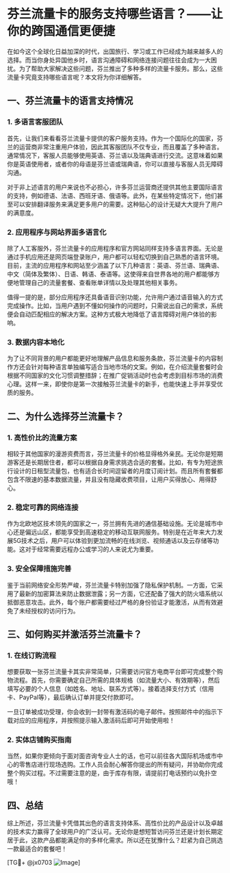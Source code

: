 # 芬兰流量卡的服务支持哪些语言？——让你的跨国通信更便捷

在如今这个全球化日益加深的时代，出国旅行、学习或工作已经成为越来越多人的选择。而当你身处异国他乡时，语言沟通障碍和网络连接问题往往会成为一大困扰。为了帮助大家解决这些问题，芬兰推出了多种多样的流量卡服务。那么，这些流量卡究竟支持哪些语言呢？本文将为你详细解答。

## 一、芬兰流量卡的语言支持情况

### 1. 多语言客服团队

首先，让我们来看看芬兰流量卡提供的客户服务支持。作为一个国际化的国家，芬兰的运营商非常注重用户体验，因此其客服团队不仅专业，而且覆盖了多种语言。通常情况下，客服人员能够使用英语、芬兰语以及瑞典语进行交流。这意味着如果你是英语使用者，或者你的母语是芬兰语或瑞典语，你可以直接与客服人员无障碍沟通。

对于非上述语言的用户来说也不必担心，许多芬兰运营商还提供其他主要国际语言的支持，例如德语、法语、西班牙语、俄语等。此外，在某些特定情况下，他们甚至可以安排翻译服务来满足更多用户的需要。这种贴心的设计无疑大大提升了用户的满意度。

### 2. 应用程序与网站界面多语言化

除了人工客服外，芬兰流量卡的应用程序和官方网站同样支持多语言界面。无论是通过手机应用还是网页端登录账户，用户都可以轻松切换到自己熟悉的语言环境。目前，主流的应用程序和网站至少涵盖了以下几种语言：英语、芬兰语、瑞典语、中文（简体及繁体）、日语、韩语、泰语等。这使得来自世界各地的用户都能够方便地管理自己的流量套餐、查看账单详情以及处理其他相关事务。

值得一提的是，部分应用程序还具备语音识别功能，允许用户通过语音输入的方式完成操作。比如，当用户遇到不懂如何操作的问题时，只需说出自己的需求，系统便会自动匹配相应的解决方案。这种方式极大地降低了语言障碍对用户体验的影响。

### 3. 数据内容本地化

为了让不同背景的用户都能更好地理解产品信息和服务条款，芬兰流量卡的内容制作方还会针对每种语言单独编写适合当地市场的文案。例如，在介绍流量套餐时会根据不同国家的文化习惯调整措辞；在推广促销活动时也会考虑到目标市场的消费心理。这样一来，即使你是第一次接触芬兰流量卡的新手，也能快速上手并享受优质的服务。

## 二、为什么选择芬兰流量卡？

### 1. 高性价比的流量方案

相较于其他国家的漫游资费而言，芬兰流量卡的价格显得格外亲民。无论你是短期游客还是长期居住者，都可以根据自身需求挑选合适的套餐。比如，有专为短途旅行设计的日租型流量包，也有适合长时间逗留者的月度订阅计划。而且所有套餐都包含不限速的基本数据流量，并且没有隐藏收费项目，让用户买得放心、用得舒心。

### 2. 稳定可靠的网络连接

作为北欧地区技术领先的国家之一，芬兰拥有先进的通信基础设施。无论是城市中心还是偏远山区，都能享受到高速稳定的移动互联网服务。特别是在近年来大力发展5G技术之后，用户可以体验到更加流畅的在线浏览、视频通话以及云存储等功能。这对于经常需要远程办公或学习的人来说尤为重要。

### 3. 安全保障措施完善

鉴于当前网络安全形势严峻，芬兰流量卡特别加强了隐私保护机制。一方面，它采用了最新的加密算法来防止数据泄露；另一方面，它还配备了强大的防火墙系统以抵御恶意攻击。此外，每个账户都需要经过严格的身份验证才能激活，从而有效避免了未经授权的访问行为。

## 三、如何购买并激活芬兰流量卡？

### 1. 在线订购流程

想要获取一张芬兰流量卡其实非常简单，只需要访问官方电商平台即可完成整个购物流程。首先，你需要确定自己所需的具体规格（如流量大小、有效期等），然后填写必要的个人信息（如姓名、地址、联系方式等）。接着选择支付方式（信用卡、PayPal等），最后确认订单并提交付款即可。

一旦订单被成功受理，你会收到一封带有激活码的电子邮件。按照邮件中的指示下载对应的应用程序，并按照提示输入激活码后即可开始使用啦！

### 2. 实体店铺购买指南

当然，如果你更倾向于面对面咨询专业人士的话，也可以前往各大国际机场或市中心的零售店进行现场选购。工作人员会耐心解答你提出的所有疑问，并协助你完成整个购买过程。不过需要注意的是，由于库存有限，请提前打电话预约以免扑空哦！

## 四、总结

综上所述，芬兰流量卡凭借其出色的语言支持体系、高性价比的产品设计以及卓越的技术实力赢得了全球用户的广泛认可。无论你是想短暂访问芬兰还是计划长期定居于此，这款产品都能满足你的多样化需求。所以还在犹豫什么？赶紧为自己挑选一款最适合的套餐吧！

[TG💪+ @jx0703 ![Image](https://github.com/user-attachments/assets/dbca1d08-cadb-493c-b0ec-ad6f7a83f270)]